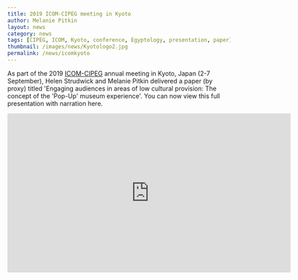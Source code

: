 ```yaml
---
title: 2019 ICOM-CIPEG meeting in Kyoto
author: Melanie Pitkin
layout: news
category: news
tags: [CIPEG, ICOM, Kyoto, conference, Egyptology, presentation, paper]
thumbnail: /images/news/Kyotologo2.jpg
permalink: /news/icomkyoto
---
```


As part of the 2019 [ICOM-CIPEG](http://cipeg.icom.museum/media/docs/program_booklet_kyoto_20190816__.pdf) annual meeting in Kyoto, Japan (2-7 September), Helen Strudwick and Melanie Pitkin delivered a paper (by proxy) titled 'Engaging audiences in areas of low cultural provision: The concept of the 'Pop-Up' museum experience'. You can now view this full presentation with narration here.

<iframe src="https://player.vimeo.com/video/358262644" width="640" height="360" frameborder="0" allow="autoplay; fullscreen" allowfullscreen></iframe>
